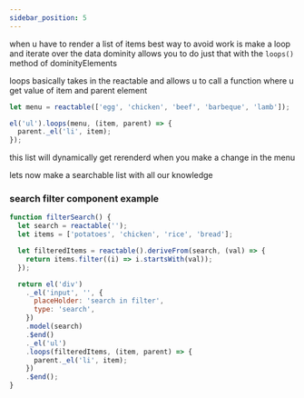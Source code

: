 ```yaml
---
sidebar_position: 5
---
```


when u have to render a list of items best way to avoid work is make a loop and iterate over the data
dominity allows you to do just that with the `loops()` method of dominityElements

loops basically takes in the reactable and allows u to call a function where u get value of item and parent element

```js
let menu = reactable(['egg', 'chicken', 'beef', 'barbeque', 'lamb']);

el('ul').loops(menu, (item, parent) => {
  parent._el('li', item);
});
```

this list will dynamically get rerenderd when you make a change in the menu

lets now make a searchable list with all our knowledge

### search filter component example

```js
function filterSearch() {
  let search = reactable('');
  let items = ['potatoes', 'chicken', 'rice', 'bread'];

  let filteredItems = reactable().deriveFrom(search, (val) => {
    return items.filter((i) => i.startsWith(val));
  });

  return el('div')
    ._el('input', '', {
      placeHolder: 'search in filter',
      type: 'search',
    })
    .model(search)
    .$end()
    ._el('ul')
    .loops(filteredItems, (item, parent) => {
      parent._el('li', item);
    })
    .$end();
}
```
